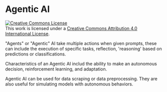 # Agentic AI

<a rel="license" href="http://creativecommons.org/licenses/by/4.0/"><img alt="Creative Commons License" style="border-width:0" src="https://i.creativecommons.org/l/by/4.0/88x31.png" /></a><br />This work is licensed under a <a rel="license" href="http://creativecommons.org/licenses/by/4.0/">Creative Commons Attribution 4.0 International License</a>.

"Agents" or "Agentic" AI take multiple actions when given prompts, these can include the execution of specific tasks, reflection, 'reasoning' based on predictions or classifications.

Characteristics of an Agentic AI includ the ability to make an autonomous decision, reinforcement learning, and adaptation.

Agentic AI can be used for data scraping or data preprocessing. They are also useful for simulating models with autonomous behaviors.  
